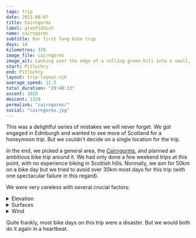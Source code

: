 ```yaml
---
tags: trip
date: 2021-08-07
title: Cairngorms
label: glenfiddich
name: cairngorms
subtitle: Our first long bike trip
days: 14
kilometres: 378
image_file: cairngorms
image_alt: Looking over the edge of a rolling green hill into a small, distant village
start: Pitlochry
end: Pitlochry
layout: trip-layout.njk
average_speed: 12.5
total_duration: "29:48:13"
ascent: 3820
descent: 1320
permalink: "cairngorms/"
social: "cairngorms.jpg"
---
```


This was a delightful series of mistakes we will never forget.<!-- excerpt --> We got engaged in Edinburgh and wanted to see more of Scotland for a honeymoon trip. But we couldn't decide on a single location for the trip.

In the end, we picked a general area, the [Cairngorms](https://www.visitcairngorms.com/), and planned an ambitious bike trip around it. We had only done a few weekend trips at this point, with no experience biking in Scottish hills. Normally, we aim for 50km on a bike day but we tried to avoid over 30km most days for this trip (with one spectacular failure in this regard).

We were very careless with several crucial factors:

<details class="stack">
<summary>Elevation</summary>

You will encounter a lot of hills in Scotland. Some of them will be gentle, rolling hills I like to call _carousel hills_. These are quite enjoyable because you get a lot of momentum from the descent of the previous hill and are halfway up the next one before you have to pedal again.

Other hills are there for you to die on. They go forever with false flats or torture you with short, steep gradients or present a diabolical combination of the two that will make you question every decision in your life that led you to this point.

There's not much you can do about the murder hills other than mentally prepare for a bad time and look for a good cafe at the top or along the descent.

</details>

<details class="stack">
<summary>Surfaces</summary>

You don't go as fast on dirt or gravel as you do on asphalt. Sounds obvious now. But I don't think we even looked at surfaces when planning this trip. We went to Google Maps, put in a start and end location, clicked the little bike icon and assumed everything would be fine. _Surely Google wouldn't put us on a mountain bike trail in the middle of nowhere?_ (see Dalmunzie, Day 1)

_Well, at least it wouldn't expect us to be on busy A-roads with giant logging trucks zooming past?_ (see Ballater, Day 3) Yes, the other thing to keep in mind with surfaces is whether the smooth, well-maintained asphalt is worth the highway traffic that comes with it. Given the choice, I'll take the quieter, bumpier B-road any day.

</details>

<details class="stack">
<summary>Wind</summary>

A lot of well-known bike routes come with suggestions of the direction to travel in based on prevailing wind patterns. This is nothing to sniff at. A tailwind (pushing you forwards) offers a welcome boost while a headwind (pushing you backwards) can double your expected travel duration.

The more exposed you are, the stronger the wind will be. We learned this lesson repeatedly on multiple ski hills. A strong Scottish wind, regardless of direction, will be loud and cold. Bring layers and consider a headband or buff to cover your ears if you value your hearing.

</details>

Quite frankly, most bike days on this trip were a disaster. But we would both do it again in a heartbeat.
